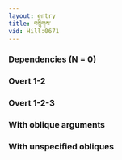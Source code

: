 ```yaml
---
layout: entry
title: བསྙིགས་
vid: Hill:0671
---
```

### Dependencies (N = 0)


### Overt 1-2


### Overt 1-2-3


### With oblique arguments


### With unspecified obliques
